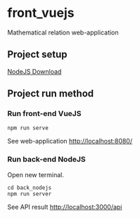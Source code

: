 # front_vuejs
Mathematical relation web-application

## Project setup
[NodeJS Download](https://nodejs.org)
## Project run method
### Run front-end VueJS
```
npm run serve
```
See web-application [http://localhost:8080/](http://localhost:8080/)

### Run back-end NodeJS
Open new terminal.
```
cd back_nodejs
npm run server
```
See API result [http://localhost:3000/api](http://localhost:3000/api)
